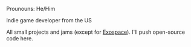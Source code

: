 Prounouns: He/Him

Indie game developer from the US

All small projects and jams (except for [Exospace](https://github.com/MonkeManII/exospace-game/)).
I'll push open-source code here.

